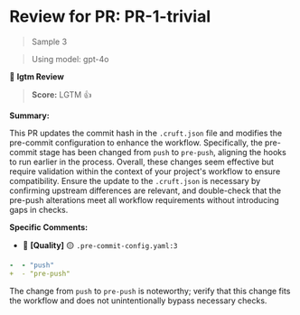 # Review for PR: PR-1-trivial

> Sample 3

> Using model: gpt-4o


🦉 **lgtm Review**

> **Score:** LGTM 👍

**Summary:**

This PR updates the commit hash in the `.cruft.json` file and modifies the pre-commit configuration to enhance the workflow. Specifically, the pre-commit stage has been changed from `push` to `pre-push`, aligning the hooks to run earlier in the process. Overall, these changes seem effective but require validation within the context of your project's workflow to ensure compatibility. Ensure the update to the `.cruft.json` is necessary by confirming upstream differences are relevant, and double-check that the pre-push alterations meet all workflow requirements without introducing gaps in checks.

**Specific Comments:**

- 🦉 **[Quality]** 🟡 `.pre-commit-config.yaml:3`




```yaml
-  - "push"
+  - "pre-push"
```


The change from `push` to `pre-push` is noteworthy; verify that this change fits the workflow and does not unintentionally bypass necessary checks.